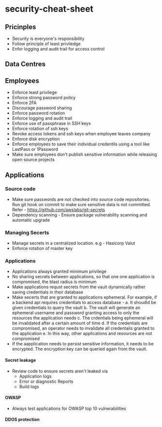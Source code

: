 # security-cheat-sheet

## Pricinples
- Security is everyone's responsibility
- Follow principle of least priviledge
- Enfor logging and audit trail for access control

## Data Centres

## Employees
- Enforce least privilege
- Enforce strong password policy
- Enforce 2FA
- Discourage password sharing
- Enforce password rotation
- Enforce logging and audit trail
- Enforce use of passphrase in SSH keys
- Enforce rotation of ssh keys
- Revoke access tokens and ssh keys when employee leaves company
- Enforce disk encryption
- Enforce employees to save their individual credentils using a tool like LastPass or 1Password
- Make sure employees don't publish sensitive information while releasing open source projects

## Applications
### Source code
- Make sure passwords are not checked into source code repositories. 
  Run git hook on commit to make sure sensitive data is not committed. 
  Refer - https://github.com/awslabs/git-secrets
- Dependency scanning - Ensure package vulnerability scanning and automatic upgrade
### Managing Secerts
- Manage secrets in a centralized location. e.g - Hasicorp Valut
- Enforce rotation of master key
### Applications
- Applications always granted minimum privilege
- No sharing secrets between applications, so that one one application is compromised, the blast radius is minimum
- Make applications requst secrets from the vault dynamically rather saving credentials in their database
- Make secerts that are granted to applications ephemeral. 
  For example, if a backend api requires credentials to access database -
  a. It shoudld be given credentials to query the vault
  b. The vault will generate an ephemeral username and password granting access to only the resources the application needs
  c. The crdentials being ephemeral will be invalidated after a certain amount of time
  d. If the credentials are compromised, an operator needs to invalidate all credentails granted to the application
  e. In this way, other applications and resources are not compromised
- If the aapplication needs to persist sensitive information, it needs to be encrypted. The encryption key can be queried        again from the vault.
#### Secret leakage
- Review code to ensure secrets aren't leaked via
  - Application logs
  - Error or diagnostic Reports
  - Build logs
#### OWASP
- Always test applications for OWASP top 10 vulnerabilities
#### DDOS protection

  

